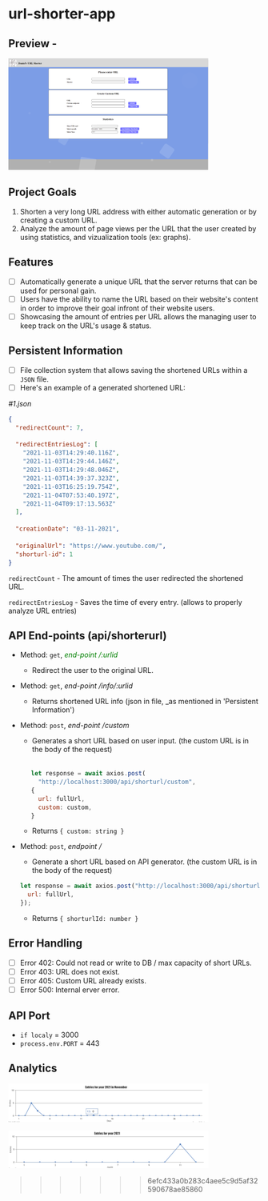 # url-shorter-app

## Preview - <image>

![exe](./ImagesREADME/shortUrl.png)

## Project Goals

1. Shorten a very long URL address with either automatic generation or by creating a custom URL.
2. Analyze the amount of page views per the URL that the user created by using statistics, and vizualization tools (ex: graphs).

## Features

- [ ] Automatically generate a unique URL that the server returns that can be used for personal gain.
- [ ] Users have the ability to name the URL based on their website's content in order to improve their goal infront of their website users.
- [ ] Showcasing the amount of entries per URL allows the managing user to keep track on the URL's usage & status.

## Persistent Information

- [ ] File collection system that allows saving the shortened URLs within a `JSON` file.
- [ ] Here's an example of a generated shortened URL:

_#1.json_

```json
{
  "redirectCount": 7,

  "redirectEntriesLog": [
    "2021-11-03T14:29:40.116Z",
    "2021-11-03T14:29:44.146Z",
    "2021-11-03T14:29:48.046Z",
    "2021-11-03T14:39:37.323Z",
    "2021-11-03T16:25:19.754Z",
    "2021-11-04T07:53:40.197Z",
    "2021-11-04T09:17:13.563Z"
  ],

  "creationDate": "03-11-2021",

  "originalUrl": "https://www.youtube.com/",
  "shorturl-id": 1
}
```

`redirectCount` - The amount of times the user redirected the shortened URL.

`redirectEntriesLog` - Saves the time of every entry. (allows to properly analyze URL entries)

## API End-points (api/shorterurl)

- Method: `get`, <label style="color:green"> _end-point /:urlid_ </label>

  - Redirect the user to the original URL.

- Method: `get`, _end-point /info/:urlid_
  - Returns shortened URL info (json in file, \_as mentioned in 'Persistent Information')
- Method: `post`, _end-point /custom_

  - Generates a short URL based on user input. (the custom URL is in the body of the request)

  ```js

     let response = await axios.post(
       "http://localhost:3000/api/shorturl/custom",
     {
       url: fullUrl,
       custom: custom,
     }
  ```

  - Returns `{ custom: string }`

- Method: `post`, _endpoint /_

  - Generate a short URL based on API generator. (the custom URL is in the body of the request)

  ```js
  let response = await axios.post("http://localhost:3000/api/shorturl/", {
    url: fullUrl,
  });
  ```

  - Returns `{ shorturlId: number }`

## Error Handling

- [ ] Error 402: Could not read or write to DB / max capacity of short URLs.
- [ ] Error 403: URL does not exist.
- [ ] Error 405: Custom URL already exists.
- [ ] Error 500: Internal erver error.

## API Port

- `if localy` = 3000
- `process.env.PORT` = 443

## Analytics

![exe](./ImagesREADME/canvasMonth.png)

![exe](./ImagesREADME/canvaYear.png)

> > > > > > > 6efc433a0b283c4aee5c9d5af32590678ae85860

